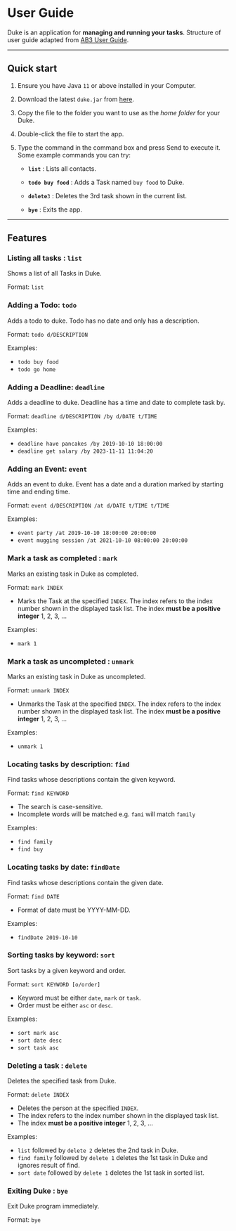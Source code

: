 # User Guide
Duke is an application for **managing and running your tasks**. Structure of user guide adapted from [AB3 User Guide](https://github.com/se-edu/addressbook-level3/blob/master/docs/UserGuide.md).

--------------------------------------------------------------------------------------------------------------------

## Quick start

1. Ensure you have Java `11` or above installed in your Computer.

2. Download the latest `duke.jar` from [here](https://github.com/lawwm/ip/releases).

3. Copy the file to the folder you want to use as the _home folder_ for your Duke.

4. Double-click the file to start the app.

5. Type the command in the command box and press Send to execute it. 
      Some example commands you can try:

    * **`list`** : Lists all contacts.

    * **`todo buy food`** : Adds a Task named `buy food` to Duke.

    * **`delete`**`3` : Deletes the 3rd task shown in the current list.

    * **`bye`** : Exits the app.
--------------------------------------------------------------------------------------------------------------------
## Features 

### Listing all tasks : `list`

Shows a list of all Tasks in Duke.

Format: `list`

### Adding a Todo: `todo`

Adds a todo to duke. Todo has no date and only has a description.

Format: `todo d/DESCRIPTION`

Examples:
* `todo buy food`
* `todo go home`

### Adding a Deadline: `deadline`

Adds a deadline to duke. Deadline has a time and date to complete task by.

Format: `deadline d/DESCRIPTION /by d/DATE t/TIME`

Examples:
* `deadline have pancakes /by 2019-10-10 18:00:00`
* `deadline get salary /by 2023-11-11 11:04:20`

### Adding an Event: `event`

Adds an event to duke. Event has a date and a duration marked by starting time and ending time.

Format: `event d/DESCRIPTION /at d/DATE t/TIME t/TIME`

Examples:
* `event party /at 2019-10-10 18:00:00 20:00:00`
* `event mugging session /at 2021-10-10 08:00:00 20:00:00`

### Mark a task as completed : `mark`

Marks an existing task in Duke as completed.

Format: `mark INDEX`

* Marks the Task at the specified `INDEX`. The index refers to the index number shown in the displayed task list. The index **must be a positive integer** 1, 2, 3, …​

Examples:
* `mark 1`

### Mark a task as uncompleted : `unmark`

Marks an existing task in Duke as uncompleted.

Format: `unmark INDEX`

* Unmarks the Task at the specified `INDEX`. The index refers to the index number shown in the displayed task list. The index **must be a positive integer** 1, 2, 3, …​

Examples:
* `unmark 1`


### Locating tasks by description: `find`

Find tasks whose descriptions contain the given keyword.

Format: `find KEYWORD`

* The search is case-sensitive.
* Incomplete words will be matched e.g. `fami` will match `family`

Examples:
* `find family` 
* `find buy` 


### Locating tasks by date: `findDate`

Find tasks whose descriptions contain the given date.

Format: `find DATE`

* Format of date must be YYYY-MM-DD.

Examples:
* `findDate 2019-10-10`

### Sorting tasks by keyword: `sort`

Sort tasks by a given keyword and order.

Format: `sort KEYWORD [o/order] `

* Keyword must be either `date`, `mark` or `task`.
* Order must be either `asc` or `desc`.

Examples:
* `sort mark asc`
* `sort date desc`
* `sort task asc`

### Deleting a task : `delete`

Deletes the specified task from Duke.

Format: `delete INDEX`

* Deletes the person at the specified `INDEX`.
* The index refers to the index number shown in the displayed task list.
* The index **must be a positive integer** 1, 2, 3, …​

Examples:
* `list` followed by `delete 2` deletes the 2nd task in Duke.
* `find family` followed by `delete 1` deletes the 1st task in Duke and ignores result of find.
* `sort date` followed by `delete 1` deletes the 1st task in sorted list.

### Exiting Duke : `bye`

Exit Duke program immediately.

Format: `bye`